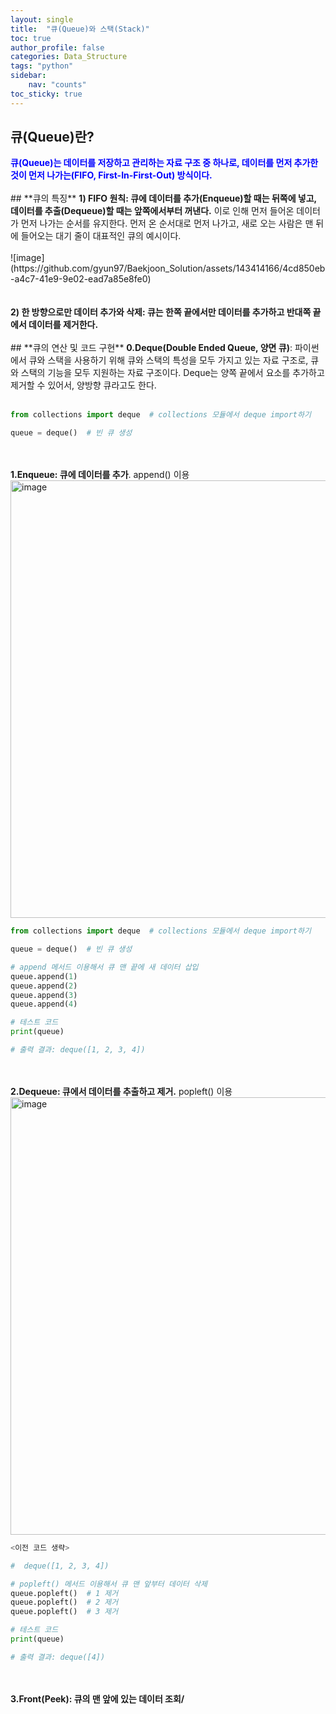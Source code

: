 ```yaml
---
layout: single
title:  "큐(Queue)와 스택(Stack)"
toc: true
author_profile: false
categories: Data_Structure
tags: "python"
sidebar:
    nav: "counts"
toc_sticky: true
---
```


<head>
  <style>
    table.dataframe {
      white-space: normal;
      width: 100%;
      height: 240px;
      display: block;
      overflow: auto;
      font-family: Arial, sans-serif;
      font-size: 0.9rem;
      line-height: 20px;
      text-align: center;
      border: 0px !important;
    }

    table.dataframe th {
      text-align: center;
      font-weight: bold;
      padding: 8px;
    }

    table.dataframe td {
      text-align: center;
      padding: 8px;
    }

    table.dataframe tr:hover {
      background: #b8d1f3; 
    }

    .output_prompt {
      overflow: auto;
      font-size: 0.9rem;
      line-height: 1.45;
      border-radius: 0.3rem;
      -webkit-overflow-scrolling: touch;
      padding: 0.8rem;
      margin-top: 0;
      margin-bottom: 15px;
      font: 1rem Consolas, "Liberation Mono", Menlo, Courier, monospace;
      color: $code-text-color;
      border: solid 1px $border-color;
      border-radius: 0.3rem;
      word-break: normal;
      white-space: pre;
    }

  .dataframe tbody tr th:only-of-type {
      vertical-align: middle;
  }

  .dataframe tbody tr th {
      vertical-align: top;
  }

  .dataframe thead th {
      text-align: center !important;
      padding: 8px;
  }

  .page__content p {
      margin: 0 0 0px !important;
  }

  .page__content p > strong {
    font-size: 0.8rem !important;
  }

  </style>
  <meta name="robots" content="noindex, nofollow" />
</head>

## **큐(Queue)란?**
<span style = "color:blue; font-weight:bold">
큐(Queue)는 데이터를 저장하고 관리하는 자료 구조 중 하나로, 데이터를 먼저 추가한 것이 먼저 나가는(FIFO, First-In-First-Out) 방식이다.</span>
<br>
<br>
## **큐의 특징**
<span style = "font-weight:bold">
1) FIFO 원칙: 큐에 데이터를 추가(Enqueue)할 때는 뒤쪽에 넣고, 데이터를 추출(Dequeue)할 때는 앞쪽에서부터 꺼낸다.</span> 이로 인해 먼저 들어온 데이터가 먼저 나가는 순서를 유지한다. 먼저 온 순서대로 먼저 나가고, 새로 오는 사람은 맨 뒤에 들어오는 대기 줄이 대표적인 큐의 예시이다.<br>
<br>
![image](https://github.com/gyun97/Baekjoon_Solution/assets/143414166/4cd850eb-a4c7-41e9-9e02-ead7a85e8fe0)<br>
<br>
<br>
<span style = "font-weight:bold">
2) 한 방향으로만 데이터 추가와 삭제: 큐는 한쪽 끝에서만 데이터를 추가하고 반대쪽 끝에서 데이터를 제거한다.</span>
<br>
<br>
## **큐의 연산 및 코드 구현**
<span style = "font-weight:bold">
0.Deque(Double Ended Queue, 양면 큐)</span>:
 파이썬에서 큐와 스택을 사용하기 위해 큐와 스택의 특성을 모두 가지고 있는 자료 구조로, 큐와 스택의 기능을 모두 지원하는 자료 구조이다. Deque는 양쪽 끝에서 요소를 추가하고 제거할 수 있어서, 양방향 큐라고도 한다.<br>
 <br>

```python
from collections import deque  # collections 모듈에서 deque import하기

queue = deque()  # 빈 큐 생성
```
<br>
<br>
<span style = "font-weight:bold">
1.Enqueue: 큐에 데이터를 추가</span>. append() 이용
<br>
<img width="700" alt="image" src="https://github.com/gyun97/Baekjoon_Solution/assets/143414166/c835f41a-d1f3-49b8-9d1c-26c4dac84e8b">

```python
from collections import deque  # collections 모듈에서 deque import하기

queue = deque()  # 빈 큐 생성

# append 메서드 이용해서 큐 맨 끝에 새 데이터 삽입
queue.append(1)
queue.append(2)
queue.append(3)
queue.append(4)

# 테스트 코드
print(queue)

# 출력 결과: deque([1, 2, 3, 4])
```
<br>
<br>
<span style = "font-weight:bold">
2.Dequeue: 큐에서 데이터를 추출하고 제거.</span> popleft() 이용
<br>
<img width="700" alt="image" src="https://github.com/gyun97/Baekjoon_Solution/assets/143414166/8fbbed71-d5c4-4672-bd6a-91b1787d69ae">

```python
<이전 코드 생략>

#  deque([1, 2, 3, 4])

# popleft() 메서드 이용해서 큐 맨 앞부터 데이터 삭제
queue.popleft()  # 1 제거
queue.popleft()  # 2 제거
queue.popleft()  # 3 제거

# 테스트 코드
print(queue)

# 출력 결과: deque([4])
```
<br>
<br>
<span style = "font-weight:bold">
3.Front(Peek): 큐의 맨 앞에 있는 데이터 조회/</span>